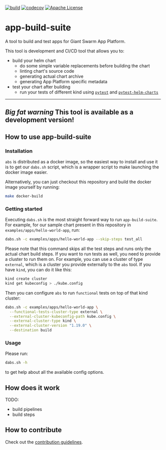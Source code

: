 [![build](https://circleci.com/gh/giantswarm/app-build-suite.svg?style=svg)](https://circleci.com/gh/giantswarm/app-build-suite)
[![codecov](https://codecov.io/gh/giantswarm/app-build-suite/branch/master/graph/badge.svg)](https://codecov.io/gh/giantswarm/app-build-suite)
[![Apache License](https://img.shields.io/badge/license-apache-blue.svg)](https://pypi.org/project/pytest-helm-charts/)

# app-build-suite
A tool to build and test apps for Giant Swarm App Platform.

This tool is development and CI/CD tool that allows you to:

- build your helm chart
  - do some simple variable replacements before building the chart
  - linting chart's source code
  - generating actual chart archive
  - generating App Platform specific metadata
- test your chart after building
  - run your tests of different kind using [`pytest`](https://docs.pytest.org/en/stable/) and
    [`pytest-helm-charts`](https://github.com/giantswarm/pytest-helm-charts)

---
*Big fat warning* This tool is available as a development version!
---

## How to use app-build-suite

### Installation

`abs` is distributed as a docker image, so the easiest way to install and use it is to get our `dabs.sh`
script, which is a wrapper script to make launching the docker image easier.

Alternatively, you can just checkout this repository and build the docker image yourself by running:

```bash
make docker-build
```

### Getting started

Executing `dabs.sh` is the most straight forward way to run `app-build-suite`.
For example, for our sample chart present in this repository in `examples/apps/hello-world-app`, run:

```bash
dabs.sh -c examples/apps/hello-world-app --skip-steps test_all
```

Please note that this command skips all the test steps and runs only the actual chart build steps. If you want
to run tests as well, you need to provide a cluster to run them on. For example, you can use a cluster
of type `external`, which is a cluster you provide externally to the `abs` tool. If you have `kind`, you can do it
like this:

```bash
kind create cluster
kind get kubeconfig > ./kube.config
```

Then you can configure `abs` to run `functional` tests on top of that kind cluster:

```bash
dabs.sh -c examples/apps/hello-world-app \
  --functional-tests-cluster-type external \
  --external-cluster-kubeconfig-path kube.config \
  --external-cluster-type kind \
  --external-cluster-version "1.19.0" \
  --destination build
```

### Usage

Please run:

```bash
dabs.sh -h
```

to get help about all the available config options.

## How does it work

TODO:
- build pipelines
- build steps

## How to contribute

Check out the [contribution guidelines](docs/CONTRIBUTING.md).
